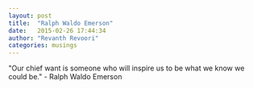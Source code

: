 ```yaml
---
layout: post
title:  "Ralph Waldo Emerson"
date:   2015-02-26 17:44:34
author: "Revanth Revoori"
categories: musings
---
```

"Our chief want is someone who will inspire us to be what we know we could be." - Ralph Waldo Emerson
